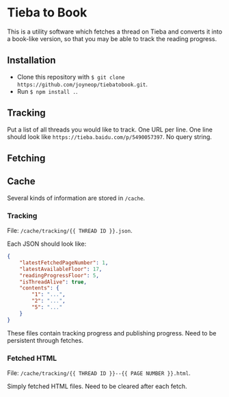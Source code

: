 # Tieba to Book

This is a utility software which fetches a thread on Tieba and converts it into a book-like version, so that you may be able to track the reading progress.

## Installation

* Clone this repository with `$ git clone https://github.com/joyneop/tiebatobook.git`.
* Run `$ npm install .`.

## Tracking

Put a list of all threads you would like to track. One URL per line. One line should look like `https://tieba.baidu.com/p/5490057397`. No query string.

## Fetching

## Cache

Several kinds of information are stored in `/cache`.

### Tracking

File: `/cache/tracking/{{ THREAD ID }}.json`.

Each JSON should look like:

```json
{
    "latestFetchedPageNumber": 1,
    "latestAvailableFloor": 17,
    "readingProgressFloor": 5,
    "isThreadAlive": true,
    "contents": {
        "1": "...",
        "2": "...",
        "5": "..."
    }
}
```

These files contain tracking progress and publishing progress. Need to be persistent through fetches.

### Fetched HTML

File: `/cache/tracking/{{ THREAD ID }}--{{ PAGE NUMBER }}.html`.

Simply fetched HTML files. Need to be cleared after each fetch.
